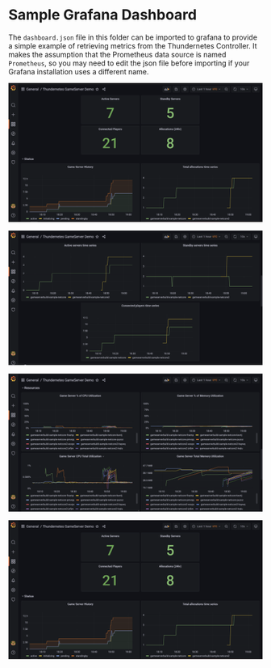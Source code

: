 # Sample Grafana Dashboard

The `dashboard.json` file in this folder can be imported to grafana to provide a simple example of retrieving metrics from the Thundernetes Controller. It makes the assumption that the Prometheus data source is named `Prometheus`, so you may need to edit the json file before importing if your Grafana installation uses a different name.


[![Grafana Dasboard Example](../../docs/assets/images/grafana_dashboard_1.png)](../../docs/assets/images/grafana_dashboard_1.png)

[![Grafana Dasboard Example 2](../../docs/assets/images/grafana_dashboard_2.png)](../../docs/assets/images/grafana_dashboard_2.png)

[![Grafana Dasboard Example 3](../../docs/assets/images/grafana_dashboard_3.png)](../../docs/assets/images/grafana_dashboard_3.png)

[![Grafana Dasboard Example 4](../../docs/assets/images/grafana_dashboard_1.png)](../../docs/assets/images/grafana_dashboard_4.png)

